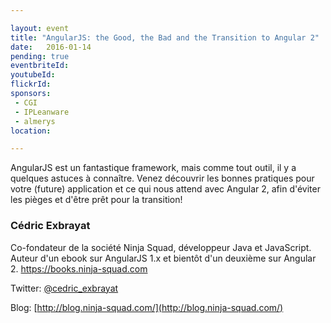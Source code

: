 ```yaml
---

layout: event
title: "AngularJS: the Good, the Bad and the Transition to Angular 2"
date:   2016-01-14
pending: true
eventbriteId: 
youtubeId:
flickrId: 
sponsors:
 - CGI
 - IPLeanware
 - almerys
location: 

---
```


AngularJS est un fantastique framework, mais comme tout outil, il y a quelques astuces à connaître.
Venez découvrir les bonnes pratiques pour votre (future) application et ce qui nous attend avec Angular 2, afin d'éviter les pièges et d'être prêt pour la transition!

### Cédric Exbrayat

Co-fondateur de la société Ninja Squad, développeur Java et JavaScript. Auteur d'un ebook sur AngularJS 1.x et bientôt d'un deuxième sur Angular 2. https://books.ninja-squad.com

Twitter: [@cedric_exbrayat](https://twitter.com/cedric_exbrayat)

Blog: [http://blog.ninja-squad.com/](http://blog.ninja-squad.com/)
